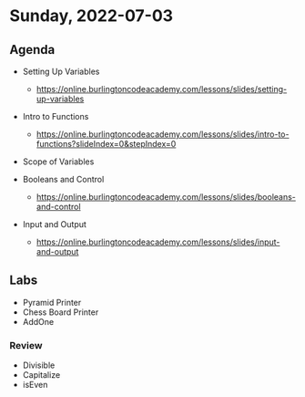 # Sunday, 2022-07-03

## Agenda

- Setting Up Variables
  - <https://online.burlingtoncodeacademy.com/lessons/slides/setting-up-variables>

- Intro to Functions
  - <https://online.burlingtoncodeacademy.com/lessons/slides/intro-to-functions?slideIndex=0&stepIndex=0>

- Scope of Variables

- Booleans and Control
  - <https://online.burlingtoncodeacademy.com/lessons/slides/booleans-and-control>

- Input and Output
  - <https://online.burlingtoncodeacademy.com/lessons/slides/input-and-output>

## Labs

  - Pyramid Printer
  - Chess Board Printer
  - AddOne

### Review

  - Divisible
  - Capitalize
  - isEven
